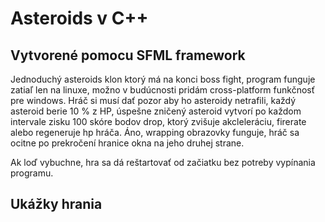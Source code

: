 # Asteroids v C++

## Vytvorené pomocu SFML framework

Jednoduchý asteroids klon ktorý má na konci boss fight, program funguje zatiaľ len na linuxe,
možno v budúcnosti pridám cross-platform funkčnosť pre windows. Hráč si musí dať pozor aby ho asteroidy netrafili, každý asteroid berie 10 % z HP, úspešne zničený asteroid vytvorí po každom intervale zisku 100 skóre bodov drop, ktorý zvišuje akcleleráciu, firerate alebo regeneruje hp hráča. Áno, wrapping obrazovky funguje, hráč sa ocitne po prekročení hranice okna na jeho druhej strane.

Ak loď vybuchne, hra sa dá reštartovať od začiatku bez potreby vypínania programu.

## Ukážky hrania


